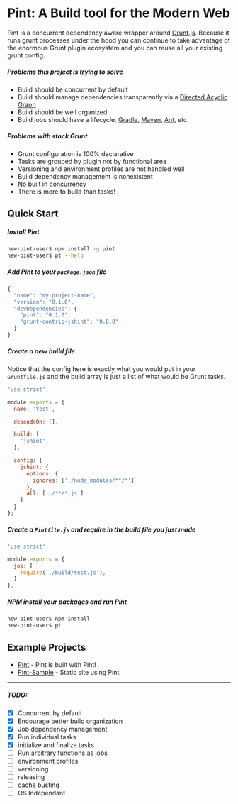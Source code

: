 # Pint: A Build tool for the Modern Web

Pint is a concurrent dependency aware wrapper around [Grunt.js](http://http://gruntjs.com/). Because it runs grunt processes under the hood you can continue to take advantage of the enormous Grunt plugin ecosystem and you can reuse all your existing grunt config.  

##### Problems this project is trying to solve

* Build should be concurrent by default
* Build should manage dependencies transparently via a [Directed Acyclic Graph](http://en.wikipedia.org/wiki/Directed_acyclic_graph)
* Build should be well organized
* Build jobs should have a lifecycle. [Gradle](http://www.gradle.org/docs/current/userguide/build_lifecycle.html), [Maven](http://maven.apache.org/guides/introduction/introduction-to-the-lifecycle.html), [Ant](http://ant.apache.org/easyant/history/trunk/ref/Defaultlifecycle.html), etc. 

##### Problems with stock Grunt

* Grunt configuration is 100% declarative
* Tasks are grouped by plugin not by functional area
* Versioning and environment profiles are not handled well
* Build dependency management is nonexistent
* No built in concurrency
* There is more to build than tasks!

## Quick Start

##### Install Pint

```bash
new-pint-user$ npm install -g pint
new-pint-user$ pt --help
```


##### Add Pint to your `package.json` file


```javascript
{
  "name": "my-project-name",
  "version": "0.1.0",
  "devDependencies": {
    "pint": "0.1.0",
    "grunt-contrib-jshint": "0.8.0"
  }
}

```

##### Create a new build file. 
Notice that the config here is exactly what you would put in your `Gruntfile.js` and the build array is just a list of what would be Grunt tasks.

```javascript
'use strict';

module.exports = {
  name: 'test',

  dependsOn: [],

  build: [
    'jshint',
  ],

  config: {
    jshint: {
      options: {
        ignores: ['./node_modules/**/*']
      },
      all: ['./**/*.js']
    }
  }
};
```

##### Create a `Pintfile.js` and require in the build file you just made

```javascript
'use strict';

module.exports = {
  jos: [
    require('./build/test.js'),
  ]
};

```

##### NPM install your packages and run Pint

```bash
new-pint-user$ npm install
new-pint-user$ pt
```


## Example Projects
* [Pint](https://github.com/baer/pint) - Pint is built with Pint!
* [Pint-Sample](https://github.com/baer/pint-sample.com) - Static site using Pint

---

##### TODO:
- [x] Concurrent by default
- [x] Encourage better build organization
- [x] Job dependency management
- [x] Run individual tasks
- [x] initialize and finalize tasks
- [ ] Run arbitrary functions as jobs
- [ ] environment profiles
- [ ] versioning
- [ ] releasing
- [ ] cache busting
- [ ] OS Independant